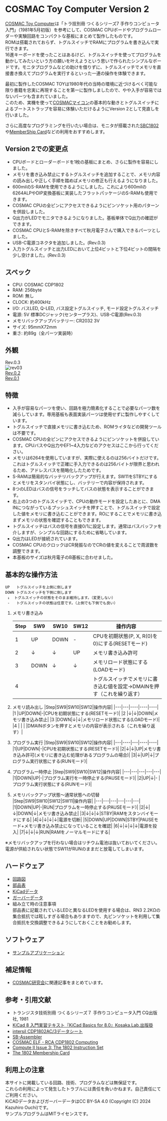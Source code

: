# COSMAC Toy Computer Version 2

[COSMAC Toy Computer](https://github.com/kanpapa/cosmac_toy)は「トラ技別冊 つくるシリーズ7 手作りコンピュータ入門」（1981年5月初版）を参考にして、COSMAC CPUボードやプログラムローダーや実験回路をコンパクトな基板にまとめて製作したものです。  
ROMは搭載されておらず、トグルスイッチでRAMにプログラムを書き込んで実行できます。  
16進キーボードを使ったことはあるけど、トグルスイッチを使ってプログラムを動かしてみたいという方の願いを叶えようという思いで作られたシンプルなボードです。モニタプログラムなどの助けを借りずに、トグルスイッチでメモリを直接書き換えてプログラムを実行するといった一連の操作を体験できます。

最初に製作したCOSMAC TOYは1980年代の当時の環境に近づけるべく可能な限り書籍を忠実に再現することを第一に製作しましたので、やや入手が容易ではないパーツも含まれていました。  
このため、実機を使って[COSMACマイコン](https://kanpapa.com/cosmac/cosmac-cpu)の基本的な動きとトグルスイッチによるブートストラップを容易に体験いただけるようにVersion 2として見直しを行いました。

さらに高度なプログラミングを行いたい場合は、モニタが搭載された[SBC1802](https://vintagechips.wordpress.com/2021/04/13/sbc1802fixed/)や[MemberShip Card](https://www.sunrise-ev.com/1802.htm)などの利用をおすすめします。

## Version 2での変更点

* CPUボードとローダーボードを1枚の基板にまとめ、さらに製作を容易にしました。
* メモリを書き込み禁止にするトグルスイッチを追加することで、メモリ内容の読み出しや正しく手順を踏めばメモリの修正も行えるようになりました。
* 600milのS-RAMを使用できるようにしました。これにより600milの6264ALPやDIP変換基板に実装したフラットパッケージのS-RAMも使用できます。
* COSMAC CPUの全ピンにアクセスできるようにピンソケット用のパターンを併設しました。
* Q出力がLEDでモニタできるようになりました。基板単体でQ出力の確認ができます。
* COSMAC CPUとS-RAMを除きすべて秋月電子さんで購入できるパーツとしました。
* USB-C電源コネクタを追加しました。(Rev.0.3)
* 入力トグルスイッチと出力LEDにおいて上位4ビットと下位4ビットの間隔を少し空けました。(Rev.0.3)

## スペック

* CPU: COSMAC CDP1802
* RAM: 256byte
* ROM: 無し
* CLOCK: 約400kHz
* I/O: バスLED, Q-LED, バス設定トグルスイッチ, モード設定トグルスイッチ
* 電源: 5V 標準DCジャック(センタープラス)、USB-C電源(Rev.0.3)
* メモリバックアップバッテリー: CR2032 3V
* サイズ: 95mmX72mm
* 重さ: 約89g（全パーツ実装時）

## 外観
Rev.0.3  
![rev03](/docs/images/cosmac_toy_v2-rev03-300mil.jpg)  
[Rev.0.2](/docs/images/cosmac_toy_v2-rev02-600mil.jpg)  
[Rev.0.1](/docs/images/cosmac_toy_v2-rev01-prototype.jpg)  

## 特徴

* 入手が容易なパーツを使い、回路を極力簡素化することで必要なパーツ数を減らしています。専用基板も表面実装パーツは使用せずに製作しやすくしています。
* トグルスイッチで直接メモリに書き込むため、ROMライタなどの開発ツールは不要です。
* COSMAC CPUの全ピンにアクセスできるようにピンソケットを併設しています。CPUバスやQ出力やEF1~4入力などのアクセスはここから行ってください。
* メモリは6264を使用していますが、実際に使えるのは256バイトだけです。これはトグルスイッチで正確に手入力できるのは256バイトが限界と思われるため、アドレスバスを簡略化したためです。
* S-RAMは簡易的なバッテリバックアップが行えます。SW11をSTBYにするとメモリをスタンバイ状態にし、バッテリーで内容が保持されます。
* 8つのLEDはバスの信号をラッチしてバスの状態を表示することができます。
* 右上の3つのトグルスイッチで、CPUの動作モードを設定したあとに、DMA INにつながっているプッシュスイッチを押すことで、トグルスイッチで設定した値をメモリに書き込むことができます。ROにすることでメモリに書き込まずメモリの状態を確認することもできます。
* トグルスイッチはバスの信号を直接0/1に設定します。通常はバスバッファを介しますが、シンプルな回路にするために省略しています。
* Q出力はLEDが接続されています。  
* COSMAC CPUのクロックはCR発振なのでCRの値を変えることで周波数を調整できます。
* 本基板のサイズは秋月電子のB基板に合わせました。

## 基本的な操作方法

    UP   トグルスイッチを上側に倒します
    DOWN トグルスイッチを下側に倒します
     ↓  トグルスイッチの状態をそのまま維持します。（変更しない）
     -   トグルスイッチの状態は任意です。（上側でも下側でも良い）

1. メモリ書き込み

    |Step|SW9|SW10|SW12|操作内容|
    |---|----|---|----|----|
    |1	|UP|DOWN|-|CPUを初期状態(P, X, R(0)を0)にする(RESETモード)|	
    |2	|↓|↓|UP|メモリ書き込み許可|
    |3	|DOWN|↓|↓|メモリロード状態にする(LOADモード)|
    |4	|| | |トグルスイッチでメモリに書き込む値を設定→DMAINを押す（これを繰り返す） |

1. メモリ読み出し
    |Step|SW9|SW10|SW12|操作内容|
    |---|---|----|----|----|
    |1	|UP|DOWN|-|CPUを初期状態にする(RESETモード)|
    |2  |↓|↓|DOWN|メモリ書き込み禁止|
	|3  |DOWN|↓|↓|メモリロード状態にする(LOADモード)|	
	|4  | | | |DMAINボタンを押すとメモリの内容が表示される（これを繰り返す）|		

1. プログラム実行
    |Step|SW9|SW10|SW12|操作内容|
    |---|----|---|----|----|
    |1|UP|DOWN|-|CPUを初期状態にする(RESETモード)|
    |2|↓|↓|UP|メモリ書き込み許可(メモリに書き込む処理があるプログラムの場合)|	
	|3|↓|UP|↓|プログラム実行状態にする(RUNモード)|

1. プログラム一時停止
    |Step|SW9|SW10|SW12|操作内容|
    |---|---|---|---|---|
	|1|DOWN|UP|-|プログラム実行を一時停止する(PAUSEモード)|
	|2|UP|↓|- |プログラム実行状態にする(RUNモード)|

1. メモリバックアップ状態〜通常状態への切替
    |Step|SW9|SW10|SW12|SW11|操作内容|
    |---|---|---|---|---|---|
    |1|DOWN|UP|-|RUN|プログラムを一時停止する(PAUSEモード)|
    |2|↓|↓|DOWN|↓|メモリ書き込み禁止|
    |3|↓|↓|↓|STBY|RAMをスタンバイモードにする|
    |4|↓|↓|↓|↓|電源を切断|
    |5|DOWN|UP|DOWN|STBY|PAUSEモード+メモリ書き込み禁止になっていることを確認|
    |6|↓|↓|↓|↓|電源を投入|
    |7|↓|↓|↓|RUN|RAMをノーマルモードにする|

※メモリバックアップを行わない場合はリチウム電池は抜いておいてください。電源が供給されない状態でSW11がRUNのままだと放電してしまいます。

## ハードウェア

- [回路図](/schematics/)
- [部品表](/bom/)
- [KiCadデータ](/kicad/)
- [ガーバーデータ](/gerber/)
- 組み立て時の注意事項  
    部品表に記載されているLEDと異なるLEDを使用する場合は、RN3 2.2KΩの集合抵抗では眩しすぎる場合もありますので、丸ピンソケットを利用して集合抵抗を交換調整できるようにしておくことをお勧めします。

## ソフトウェア
 
- [サンプルアプリケーション](/programs/)

## 補足情報

- [COSMAC研究会](https://kanpapa.com/cosmac/)に関連記事をまとめています。

## 参考・引用文献

- トランジスタ技術別冊 つくるシリーズ７ 手作りコンピュータ入門 CQ出版社, 1981
- [KiCad 8 入門実習テキスト『KiCad Basics for 8.0』Kosaka.Lab.出版掛](https://kosakalab.booth.pm/items/5554691)
- [intersil CDP1802AC/3データシート](https://www.renesas.com/jp/ja/www/doc/datasheet/cdp1802ac-3.pdf)
- [SB-Assembler](https://www.sbprojects.net/sbasm/)
- [COSMAC ELF - RCA CDP1802 Computing](http://www.cosmacelf.com/)
- [Compute II Issue 3: The 1802 Instruction Set](https://www.atarimagazines.com/computeii/issue3/page52.php)
- [The 1802 Membership Card](http://www.sunrise-ev.com/1802.htm)

## 利用上の注意

本サイトに掲載している回路、技術、プログラムなどは無保証です。  
これらの利用によって発生したトラブルには責任を負いかねます。自己責任にてご利用ください。  
KiCADデータおよびガーバーデータはCC BY-SA 4.0 (Copyright (C) 2024 Kazuhiro Ouchi)です。  
サンプルプログラムはMITライセンスです。  

